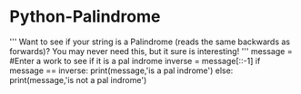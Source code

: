 # Python-Palindrome
'''
Want to see if your string is a Palindrome (reads the same backwards as forwards)? You may never need this, but it sure is interesting!
'''
message = #Enter a work to see if it is a pal indrome
inverse = message[::-1]
if message == inverse:
    print(message,'is a pal indrome')
else:
    print(message,'is not a pal indrome')
    

